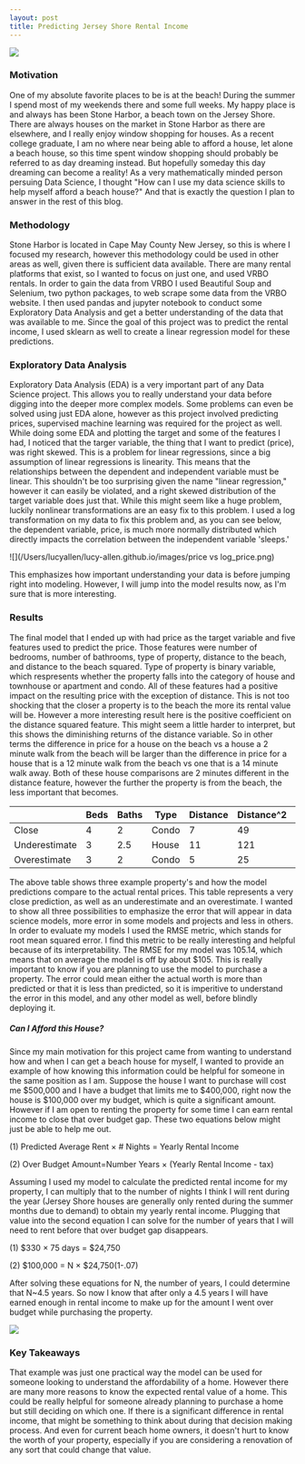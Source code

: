 ```yaml
---
layout: post
title: Predicting Jersey Shore Rental Income
---
```


![](/Users/lucyallen/lucy-allen.github.io/images/stone_harbor_front.jpg)

### Motivation

One of my absolute favorite places to be is at the beach!  During the summer I spend most of my weekends there and some full weeks. My happy place is and always has been Stone Harbor, a beach town on the Jersey Shore.  There are always houses on the market in Stone Harbor as there are elsewhere, and I really enjoy window shopping for houses.  As a recent college graduate, I am no where near being able to afford a house, let alone a beach house, so this time spent window shopping should probably be referred to as day dreaming instead.  But hopefully someday this day dreaming can become a reality!  As a very mathematically minded person persuing Data Science, I thought "How can I use my data science skills to help myself afford a beach house?" And that is exactly the question I plan to answer in the rest of this blog.  

### Methodology

Stone Harbor is located in Cape May County New Jersey, so this is where I focused my research, however this methodology could be used in other areas as well, given there is sufficient data available.  There are many rental platforms that exist, so I wanted to focus on just one, and used VRBO rentals.  In order to gain the data from VRBO I used Beautiful Soup and Selenium, two python packages, to web scrape some data from the VRBO website.  I then used pandas and jupyter notebook to conduct some Exploratory Data Analysis and get a better understanding of the data that was available to me.  Since the goal of this project was to predict the rental income, I used sklearn as well to create a linear regression model for these predictions.  

### Exploratory Data Analysis

Exploratory Data Analysis (EDA) is a very important part of any Data Science project.  This allows you to really understand your data before digging into the deeper more complex models.  Some problems can even be solved using just EDA alone, however as this project involved predicting prices, supervised machine learning was required for the project as well.  While doing some EDA and plotting the target and some of the features I had, I noticed that the targer variable, the thing that I want to predict (price), was right skewed.  This is a problem for linear regressions, since a big assumption of linear regressions is linearity.  This means that the relationships between the dependent and independent variable must be linear.  This shouldn't be too surprising given the name "linear regression," however it can easily be violated, and a right skewed distribution of the target variable does just that.  While this might seem like a huge problem, luckily nonlinear transformations are an easy fix to this problem. I used a log transformation on my data to fix this problem and, as you can see below, the dependent variable, price, is much more normally distributed which directly impacts the correlation between the independent variable 'sleeps.'

![](/Users/lucyallen/lucy-allen.github.io/images/price vs log_price.png)

This emphasizes how important understanding your data is before jumping right into modeling.  However, I will jump into the model results now, as I'm sure that is more interesting. 



### Results

The final model that I ended up with had price as the target variable and five features used to predict the price.  Those features were number of bedrooms, number of bathrooms, type of property, distance to the beach, and distance to the beach squared.  Type of property is binary variable, which respresents whether the property falls into the category of house and townhouse or apartment and condo.  All of these features had a positive impact on the resulting price with the exception of distance.  This is not too shocking that the closer a property is to the beach the more its rental value will be.  However a more interesting result here is the positive coefficient on the distance squared feature.  This might seem a little harder to interpret, but this shows the diminishing returns of the distance variable.  So in other terms the difference in price for a house on the beach vs a house a 2 minute walk from the beach will be larger than the difference in price for a house that is a 12 minute walk from the beach vs one that is a 14 minute walk away.  Both of these house comparisons are 2 minutes different in the distance feature, however the further the property is from the beach, the less important that becomes.  

|               | Beds | Baths | Type  | Distance | Distance^2 | Predicted | Actual |
| ------------- | ---- | ----- | ----- | -------- | ---------- | --------- | ------ |
| Close         | 4    | 2     | Condo | 7        | 49         | $326.84   | $325   |
| Underestimate | 3    | 2.5   | House | 11       | 121        | $294.07   | $350   |
| Overestimate  | 3    | 2     | Condo | 5        | 25         | $238      | $239   |

The above table shows three example property's and how the model predictions compare to the actual rental prices.  This table represents a very close prediction, as well as an underestimate and an overestimate.  I wanted to show all three possibilities to emphasize the error that will appear in data science models, more error in some models and projects and less in others.  In order to evaluate my models I used the RMSE metric, which stands for root mean squared error.  I find this metric to be really interesting and helpful because of its interpretability.  The RMSE for my model was 105.14, which means that on average the model is off by about $105.  This is really important to know if you are planning to use the model to purchase a property.  The error could mean either the actual worth is more than predicted or that it is less than predicted, so it is imperitive to understand the error in this model, and any other model as well, before blindly deploying it. 

##### Can I Afford this House?

Since my main motivation for this project came from wanting to understand how and when I can get a beach house for myself, I wanted to provide an example of how knowing this information could be helpful for someone in the same position as I am.  Suppose the house I want to purchase will cost me $500,000 and I have a budget that limits me to $400,000, right now the house is $100,000 over my budget, which is quite a significant amount. However if I am open to renting the property for some time I can earn rental income to close that over budget gap. These two equations below might just be able to help me out.  

(1) Predicted Average Rent × # Nights = Yearly Rental Income

(2) Over Budget Amount=Number Years × (Yearly Rental Income - tax)

 Assuming I used my model to calculate the predicted rental income for my property, I can multiply that to the number of nights I think I will rent during the year (Jersey Shore houses are generally only rented during the summer months due to demand) to obtain my yearly rental income.  Plugging that value into the second equation I can solve for the number of years that I will need to rent before that over budget gap disappears.  

(1) $330 × 75 days = $24,750

(2) $100,000 = N × $24,750(1-.07)

After solving these equations for N, the number of years, I could determine that N~4.5 years.  So now I know that after only a 4.5 years I will have earned enough in rental income to make up for the amount I went over budget while purchasing the property.  

![](/Users/lucyallen/lucy-allen.github.io/images/stone_harbor_back.jpg)

### Key Takeaways

That example was just one practical way the model can be used for someone looking to understand the affordability of a home.  However there are many more reasons to know the expected rental value of a home.  This could be really helpful for someone already planning to purchase a home but still deciding on which one.  If there is a significant difference in rental income, that might be something to think about during that decision making process.  And even for current beach home owners, it doesn't hurt to know the worth of your property, especially if you are considering a renovation of any sort that could change that value. 